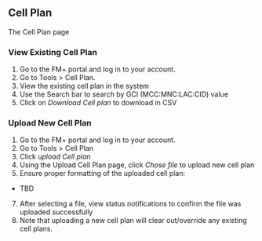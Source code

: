 ## Cell Plan
The Cell Plan page 

### View Existing Cell Plan 
1. Go to the FM+ portal and log in to your account.
2. Go to Tools > Cell Plan.
3. View the existing cell plan in the system
4. Use the Search bar to search by GCI (MCC:MNC:LAC:CID) value
5. Click on *Download Cell plan* to download in CSV

### Upload New Cell Plan
1. Go to the FM+ portal and log in to your account.
2. Go to Tools > Cell Plan
3. Click *upload Cell plan*
4. Using the Upload Cell Plan page, click *Chose file* to upload new cell plan
5. Ensure proper formatting of the uploaded cell plan:
+ TBD
7. After selecting a file, view status notifications to confirm the file was uploaded successfully
8. Note that uploading a new cell plan will clear out/override any existing cell plans.

